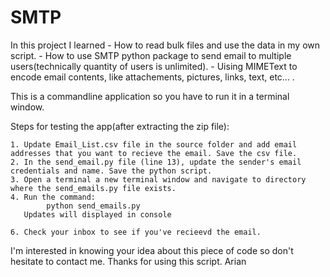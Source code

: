 # SMTP


In this project I learned
	- How to read bulk files and use the data in my own script.
	- How to use SMTP python package to send email to multiple users(technically quantity of users is unlimited).
	- Uising MIMEText to encode email contents, like attachements, pictures, links, text, etc... .
	
		
This is a commandline application so you have to run it in a terminal window.

Steps for testing the app(after extracting the zip file):
	
	1. Update Email_List.csv file in the source folder and add email addresses that you want to recieve the email. Save the csv file.
	2. In the send_email.py file (line 13), update the sender's email credentials and name. Save the python script.
	3. Open a terminal a new terminal window and navigate to directory where the send_emails.py file exists.
	4. Run the command:
			python send_emails.py
	   Updates will displayed in console

	6. Check your inbox to see if you've recieevd the email.

I'm interested in knowing your idea about this piece of code so don't hesitate to contact me.
Thanks for using this script.
Arian
